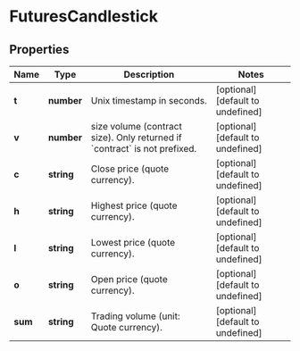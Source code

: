 # FuturesCandlestick

## Properties

Name | Type | Description | Notes
------------ | ------------- | ------------- | -------------
**t** | **number** | Unix timestamp in seconds. | [optional] [default to undefined]
**v** | **number** | size volume (contract size). Only returned if &#x60;contract&#x60; is not prefixed. | [optional] [default to undefined]
**c** | **string** | Close price (quote currency). | [optional] [default to undefined]
**h** | **string** | Highest price (quote currency). | [optional] [default to undefined]
**l** | **string** | Lowest price (quote currency). | [optional] [default to undefined]
**o** | **string** | Open price (quote currency). | [optional] [default to undefined]
**sum** | **string** | Trading volume (unit: Quote currency). | [optional] [default to undefined]

